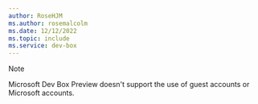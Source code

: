 ```yaml
---
author: RoseHJM
ms.author: rosemalcolm
ms.date: 12/12/2022
ms.topic: include
ms.service: dev-box
---
```


> [!NOTE]
> Microsoft Dev Box Preview doesn't support the use of guest accounts or Microsoft accounts.